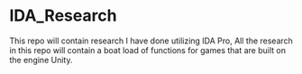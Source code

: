 # IDA_Research
This repo will contain research I have done utilizing IDA Pro, All the research in this repo will contain a boat load of functions for games that are built on the engine Unity.
